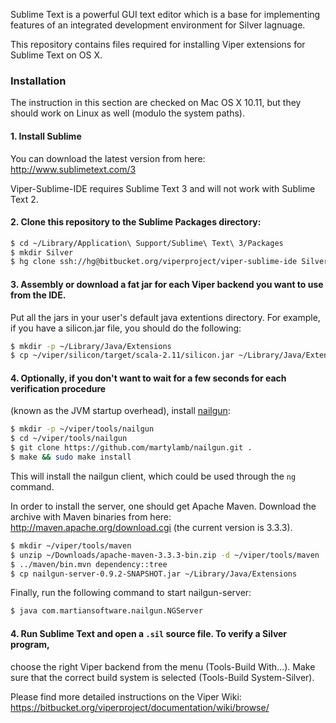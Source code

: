 Sublime Text is a powerful GUI text editor which is a base for implementing features of an integrated development environment for Silver lagnuage.

This repository contains files required for installing Viper extensions for Sublime Text on OS X.

### Installation ###

The instruction in this section are checked on Mac OS X 10.11, but they should work
on Linux as well (modulo the system paths).

#### 1. Install Sublime

You can download the latest version from here: http://www.sublimetext.com/3

Viper-Sublime-IDE requires Sublime Text 3 and will not work with Sublime Text 2.


#### 2. Clone this repository to the Sublime Packages directory:

```bash
$ cd ~/Library/Application\ Support/Sublime\ Text\ 3/Packages
$ mkdir Silver
$ hg clone ssh://hg@bitbucket.org/viperproject/viper-sublime-ide Silver
```

#### 3. Assembly or download a fat jar for each Viper backend you want to use from the IDE.
Put all the jars in your user's default java extentions directory. For example, if
you have a silicon.jar file, you should do the following:

```bash
$ mkdir -p ~/Library/Java/Extensions
$ cp ~/viper/silicon/target/scala-2.11/silicon.jar ~/Library/Java/Extensions
```

#### 4. Optionally, if you don't want to wait for a few seconds for each verification procedure
(known as the JVM startup overhead), install [nailgun](http://martiansoftware.com/nailgun):

```bash
$ mkdir -p ~/viper/tools/nailgun
$ cd ~/viper/tools/nailgun
$ git clone https://github.com/martylamb/nailgun.git .
$ make && sudo make install
```

This will install the nailgun client, which could be used through the ```ng``` command.

In order to install the server, one should get Apache Maven. Download the archive with
Maven binaries from here: http://maven.apache.org/download.cgi
(the current version is 3.3.3).

```bash
$ mkdir ~/viper/tools/maven
$ unzip ~/Downloads/apache-maven-3.3.3-bin.zip -d ~/viper/tools/maven
$ ../maven/bin.mvn dependency::tree
$ cp nailgun-server-0.9.2-SNAPSHOT.jar ~/Library/Java/Extensions
```

Finally, run the following command to start nailgun-server:

```bash
$ java com.martiansoftware.nailgun.NGServer
```

#### 4. Run Sublime Text and open a ```.sil``` source file. To verify a Silver program,
choose the right Viper backend from the menu (Tools-Build With...). Make sure that
the correct build system is selected (Tools-Build System-Silver).


Please find more detailed instructions on the Viper Wiki: https://bitbucket.org/viperproject/documentation/wiki/browse/
